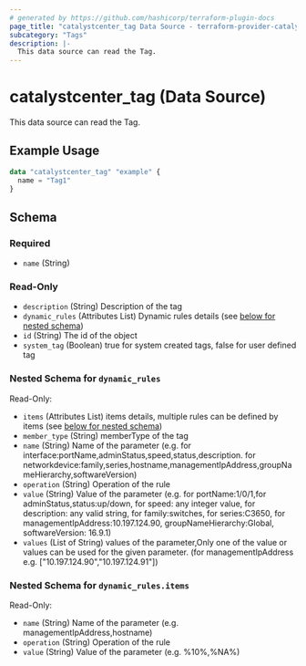 ```yaml
---
# generated by https://github.com/hashicorp/terraform-plugin-docs
page_title: "catalystcenter_tag Data Source - terraform-provider-catalystcenter"
subcategory: "Tags"
description: |-
  This data source can read the Tag.
---
```


# catalystcenter_tag (Data Source)

This data source can read the Tag.

## Example Usage

```terraform
data "catalystcenter_tag" "example" {
  name = "Tag1"
}
```

<!-- schema generated by tfplugindocs -->
## Schema

### Required

- `name` (String)

### Read-Only

- `description` (String) Description of the tag
- `dynamic_rules` (Attributes List) Dynamic rules details (see [below for nested schema](#nestedatt--dynamic_rules))
- `id` (String) The id of the object
- `system_tag` (Boolean) true for system created tags, false for user defined tag

<a id="nestedatt--dynamic_rules"></a>
### Nested Schema for `dynamic_rules`

Read-Only:

- `items` (Attributes List) items details, multiple rules can be defined by items (see [below for nested schema](#nestedatt--dynamic_rules--items))
- `member_type` (String) memberType of the tag
- `name` (String) Name of the parameter (e.g. for interface:portName,adminStatus,speed,status,description. for networkdevice:family,series,hostname,managementIpAddress,groupNameHierarchy,softwareVersion)
- `operation` (String) Operation of the rule
- `value` (String) Value of the parameter (e.g. for portName:1/0/1,for adminStatus,status:up/down, for speed: any integer value, for description: any valid string, for family:switches, for series:C3650, for managementIpAddress:10.197.124.90, groupNameHierarchy:Global, softwareVersion: 16.9.1)
- `values` (List of String) values of the parameter,Only one of the value or values can be used for the given parameter. (for managementIpAddress e.g. ["10.197.124.90","10.197.124.91"])

<a id="nestedatt--dynamic_rules--items"></a>
### Nested Schema for `dynamic_rules.items`

Read-Only:

- `name` (String) Name of the parameter (e.g. managementIpAddress,hostname)
- `operation` (String) Operation of the rule
- `value` (String) Value of the parameter (e.g. %10%,%NA%)
